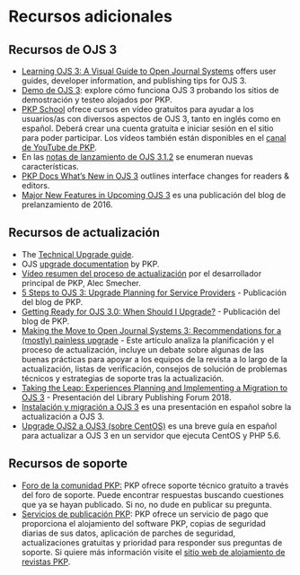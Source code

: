 # Recursos adicionales

## Recursos de OJS 3

-   [Learning OJS 3: A Visual Guide to Open Journal Systems](/learning-ojs/) offers user guides, developer information, and publishing tips for OJS 3.
-   [Demo de OJS 3](https://pkp.sfu.ca/ojs/ojs_demo/): explore cómo funciona OJS 3 probando los sitios de demostración y testeo alojados por PKP.
-   [PKP School](https://pkpschool.sfu.ca/) ofrece cursos en vídeo gratuitos para ayudar a los usuarios/as con diversos aspectos de OJS 3, tanto en inglés como en español. Deberá crear una cuenta gratuita e iniciar sesión en el sitio para poder participar. Los vídeos también están disponibles en el [canal de YouTube de PKP](https://www.youtube.com/user/PublicKnowledgeProj).
-   En las [notas de lanzamiento de OJS 3.1.2](https://github.com/pkp/ojs/blob/main/docs/release-notes/README-3.1.2) se enumeran nuevas características.
-   [PKP Docs What’s New in OJS 3](/learning-ojs/en/introduction#whats-new-in-ojs-3) outlines interface changes for readers & editors.
-   [Major New Features in Upcoming OJS 3](https://pkp.sfu.ca/2016/08/05/major-new-features-in-upcoming-ojs-3/) es una publicación del blog de prelanzamiento de 2016.

## Recursos de actualización

-   The [Technical Upgrade guide](/dev/upgrade-guide/).
-   OJS [upgrade documentation](https://pkp.sfu.ca/ojs/UPGRADE) by PKP.
-   [Vídeo resumen del proceso de actualización](https://youtu.be/LY4ZBdxLKDE) por el desarrollador principal de PKP, Alec Smecher.
-   [5 Steps to OJS 3: Upgrade Planning for Service Providers](https://pkp.sfu.ca/2018/07/11/5-steps-to-ojs-3-upgrade-planning-for-service-providers/) - Publicación del blog de PKP.
-   [Getting Ready for OJS 3.0: When Should I Upgrade?](https://pkp.sfu.ca/2016/08/29/getting-ready-for-ojs-3-0-when-should-i-upgrade/) - Publicación del blog de PKP.
-   [Making the Move to Open Journal Systems 3: Recommendations for a (mostly) painless upgrade](https://journal.code4lib.org/articles/14260) -  Este artículo analiza la planificación y el proceso de actualización, incluye un debate sobre algunas de las buenas prácticas para apoyar a los equipos de la revista a lo largo de la actualización, listas de verificación, consejos de solución de problemas técnicos y estrategias de soporte tras la actualización.
-   [Taking the Leap: Experiences Planning and Implementing a Migration to OJS 3](http://hdl.handle.net/1805/18140) - Presentación del Library Publishing Forum 2018.
-   [Instalación y migración a OJS 3](https://hackmd.io/@marcbria/install-migrate-ojs3#/) es una presentación en español sobre la actualización a OJS 3.
-   [Upgrade OJS2 a OJS3 (sobre CentOS)](https://hackmd.io/@marcbria/ojs2-ojs3-upgrade-centos) es una breve guía en español para actualizar a OJS 3 en un servidor que ejecuta CentOS y PHP 5.6.

## Recursos de soporte

-   [Foro de la comunidad PKP:](https://forum.pkp.sfu.ca/) PKP ofrece soporte técnico gratuito a través del foro de soporte. Puede encontrar respuestas buscando cuestiones que ya se hayan publicado. Si no, no dude en publicar su pregunta.
-   [Servicios de publicación PKP](https://pkpservices.sfu.ca/): PKP ofrece un servicio de pago que proporciona el alojamiento del software PKP, copias de seguridad diarias de sus datos, aplicación de parches de seguridad, actualizaciones gratuitas y prioridad para responder sus preguntas de soporte. Si quiere más información visite el [sitio web de alojamiento de revistas PKP](https://pkpservices.sfu.ca/content/journal-hosting).
